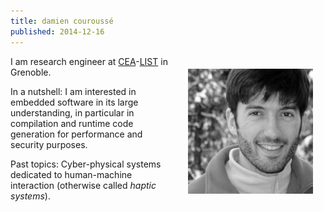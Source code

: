 ```yaml
---
title: damien couroussé
published: 2014-12-16
---
```


<img src="/images/damien.jpg" style="float: right; margin: 20px; width: 200px;" />

I am research engineer at [CEA]-[LIST] in Grenoble.

In a nutshell:
I am interested in embedded software in its large understanding,
in particular in compilation and runtime code generation for performance and security purposes.

Past topics:
Cyber-physical systems dedicated to human-machine interaction (otherwise called _haptic systems_).


[CEA]: http://www.cea.fr/technologies
[LIST]: http://www-list.cea.fr
